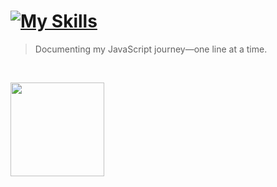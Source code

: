# [![My Skills](https://skillicons.dev/icons?i=js)](https://skillicons.dev) &nbsp;&nbsp;&nbsp;&nbsp;&nbsp;

> Documenting my JavaScript journey—one line at a time.
<br>

<a href="https://www.ko-fi.com/nileshhazra"><img src="https://storage.ko-fi.com/cdn/kofi1.png?v=2" width="150"/></a> &nbsp;&nbsp;&nbsp;&nbsp;&nbsp;

